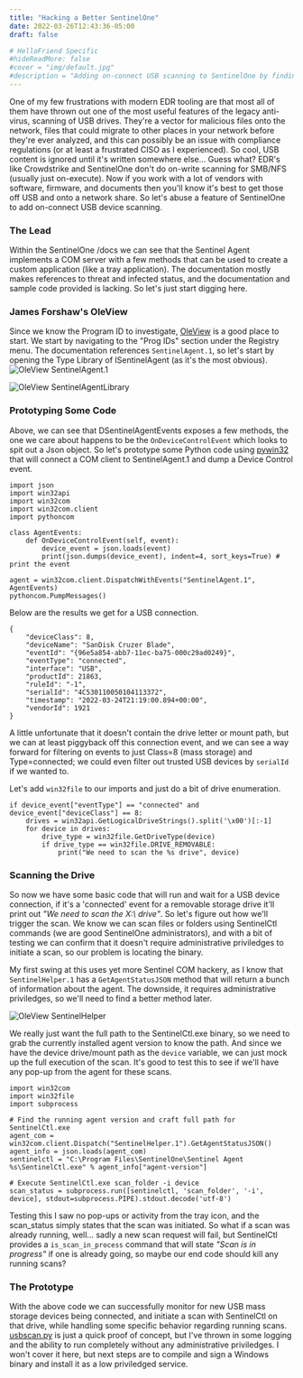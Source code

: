 ```yaml
---
title: "Hacking a Better SentinelOne"
date: 2022-03-26T12:43:36-05:00
draft: false

# HelloFriend Specific
#hideReadMore: false
#cover = "img/default.jpg"
#description = "Adding on-connect USB scanning to SentinelOne by finding and abusing exposed COM interfaces."
---
```


One of my few frustrations with modern EDR tooling are that most all of them have thrown out one of the most useful features of the legacy anti-virus, scanning of USB drives. They're a vector for malicious files onto the network, files that could migrate to other places in your network before they're ever analyzed, and this can possibly be an issue with compliance regulations (or at least a frustrated CISO as I experienced). So cool, USB content is ignored until it's written somewhere else... Guess what? EDR's like Crowdstrike and SentinelOne don't do on-write scanning for SMB/NFS (usually just on-execute). Now if you work with a lot of vendors with software, firmware, and documents then you'll know it's best to get those off USB and onto a network share. So let's abuse a feature of SentinelOne to add on-connect USB device scanning.

### The Lead
Within the SentinelOne /docs we can see that the Sentinel Agent implements a COM server with a few methods that can be used to create a custom application (like a tray application). The documentation mostly makes references to threat and infected status, and the documentation and sample code provided is lacking. So let's just start digging here.

### James Forshaw's OleView
Since we know the Program ID to investigate, [OleView](https://github.com/tyranid/oleviewdotnet) is a good place to start. We start by navigating to the "Prog IDs" section under the Registry menu. The documentation references `SentinelAgent.1`, so let's start by opening the Type Library of ISentinelAgent (as it's the most obvious).
![OleView SentinelAgent.1](/uploads/hacking_better_sentinelone/OleView_SentinelAgent1.png)

![OleView SentinelAgentLibrary](/uploads/hacking_better_sentinelone/OleView_DSentinelAgentEvents.png)


### Prototyping Some Code
Above, we can see that DSentinelAgentEvents exposes a few methods, the one we care about happens to be the `OnDeviceControlEvent` which looks to spit out a Json object. So let's prototype some Python code using [pywin32](https://pypi.org/project/pywin32/) that will connect a COM client to SentinelAgent.1 and dump a Device Control event.

```
import json
import win32api
import win32com
import win32com.client
import pythoncom

class AgentEvents:
    def OnDeviceControlEvent(self, event):
        device_event = json.loads(event)
        print(json.dumps(device_event), indent=4, sort_keys=True) # print the event

agent = win32com.client.DispatchWithEvents("SentinelAgent.1", AgentEvents)
pythoncom.PumpMessages()
```
Below are the results we get for a USB connection.
``` 
{
    "deviceClass": 8,
    "deviceName": "SanDisk Cruzer Blade",
    "eventId": "{96e5a854-abb7-11ec-ba75-000c29ad0249}",
    "eventType": "connected",
    "interface": "USB",
    "productId": 21863,
    "ruleId": "-1",
    "serialId": "4C530110050104113372",
    "timestamp": "2022-03-24T21:19:00.894+00:00",
    "vendorId": 1921
}
```

A little unfortunate that it doesn't contain the drive letter or mount path, but we can at least piggyback off this connection event, and we can see a way forward for filtering on events to just Class=8 (mass storage) and Type=connected; we could even filter out trusted USB devices by `serialId` if we wanted to.

Let's add `win32file` to our imports and just do a bit of drive enumeration.
```
if device_event["eventType"] == "connected" and device_event["deviceClass"] == 8:
    drives = win32api.GetLogicalDriveStrings().split('\x00')[:-1]
    for device in drives:
        drive_type = win32file.GetDriveType(device)
        if drive_type == win32file.DRIVE_REMOVABLE:
            print("We need to scan the %s drive", device)
```

### Scanning the Drive

So now we have some basic code that will run and wait for a USB device connection, if it's a 'connected' event for a removable storage drive it'll print out _"We need to scan the X:\ drive"_. So let's figure out how we'll trigger the scan. We know we can scan files or folders using SentinelCtl commands (we are good SentinelOne administrators), and with a bit of testing we can confirm that it doesn't require administrative priviledges to initiate a scan, so our problem is locating the binary.

My first swing at this uses yet more Sentinel COM hackery, as I know that `SentinelHelper.1` has a `GetAgentStatusJSON` method that will return a bunch of information about the agent. The downside, it requires administrative priviledges, so we'll need to find a better method later.

![OleView SentinelHelper](/uploads/hacking_better_sentinelone/OleView_ISentinelHelper.png)

We really just want the full path to the SentinelCtl.exe binary, so we need to grab the currently installed agent version to know the path. And since we have the device drive/mount path as the `device` variable, we can just mock up the full execution of the scan. It's good to test this to see if we'll have any pop-up from the agent for these scans.

```
import win32com
import win32file
import subprocess

# Find the running agent version and craft full path for SentinelCtl.exe
agent_com = win32com.client.Dispatch("SentinelHelper.1").GetAgentStatusJSON()
agent_info = json.loads(agent_com)
sentinelctl = "C:\Program Files\SentinelOne\Sentinel Agent %s\SentinelCtl.exe" % agent_info["agent-version"]

# Execute SentinelCtl.exe scan_folder -i device
scan_status = subprocess.run([sentinelctl, 'scan_folder', '-i', device], stdout=subprocess.PIPE).stdout.decode('utf-8')
```

Testing this I saw no pop-ups or activity from the tray icon, and the scan_status simply states that the scan was initiated. So what if a scan was already running, well... sadly a new scan request will fail, but SentinelCtl provides a `is_scan_in_process` command that will state _"Scan is in progress"_ if one is already going, so maybe our end code should kill any running scans?

### The Prototype
With the above code we can successfully monitor for new USB mass storage devices being connected, and initiate a scan with SentinelCtl on that drive, while handling some specific behavior regarding running scans. [usbscan.py](https://github.com/keyboardcrunch/sentinelone_usbscan/blob/main/usbscan.py) is just a quick proof of concept, but I've thrown in some logging and the ability to run completely without any administrative priviledges. I won't cover it here, but next steps are to compile and sign a Windows binary and install it as a low priviledged service.